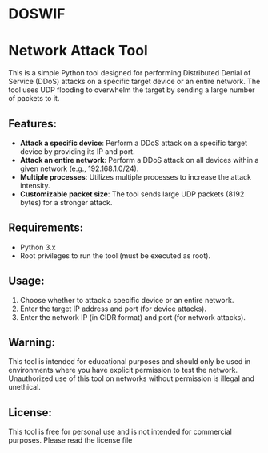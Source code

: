 # DOSWIF
# Network Attack Tool

This is a simple Python tool designed for performing Distributed Denial of Service (DDoS) attacks on a specific target device or an entire network. The tool uses UDP flooding to overwhelm the target by sending a large number of packets to it.

## Features:
- **Attack a specific device**: Perform a DDoS attack on a specific target device by providing its IP and port.
- **Attack an entire network**: Perform a DDoS attack on all devices within a given network (e.g., 192.168.1.0/24).
- **Multiple processes**: Utilizes multiple processes to increase the attack intensity.
- **Customizable packet size**: The tool sends large UDP packets (8192 bytes) for a stronger attack.

## Requirements:
- Python 3.x
- Root privileges to run the tool (must be executed as root).

## Usage:
1. Choose whether to attack a specific device or an entire network.
2. Enter the target IP address and port (for device attacks).
3. Enter the network IP (in CIDR format) and port (for network attacks).

## Warning:
This tool is intended for educational purposes and should only be used in environments where you have explicit permission to test the network. Unauthorized use of this tool on networks without permission is illegal and unethical.

## License:
This tool is free for personal use and is not intended for commercial purposes. Please read the license file

